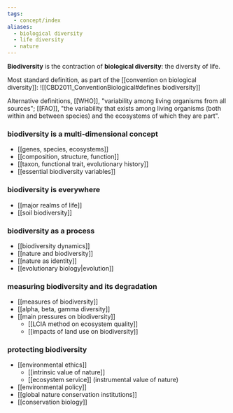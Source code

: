 ```yaml
---
tags:
  - concept/index
aliases:
  - biological diversity
  - life diversity
  - nature
---
```

**Biodiversity** is the contraction of **biological diversity**: the diversity of life.

Most standard definition, as part of the [[convention on biological diversity]]:
![[CBD2011_ConventionBiological#defines biodiversity]]

Alternative definitions, [[WHO]], "variability among living organisms from all sources"; [[FAO]], "the variability that exists among living organisms (both within and between species) and the ecosystems of which they are part".
### biodiversity is a multi-dimensional concept
- [[genes, species, ecosystems]]
- [[composition, structure, function]]
- [[taxon, functional trait, evolutionary history]]
- [[essential biodiversity variables]]
### biodiversity is everywhere
- [[major realms of life]]
- [[soil biodiversity]]
### biodiversity as a process
- [[biodiversity dynamics]]
- [[nature and biodiversity]]
- [[nature as identity]]
- [[evolutionary biology|evolution]]
### measuring biodiversity and its degradation
- [[measures of biodiversity]]
- [[alpha, beta, gamma diversity]]
- [[main pressures on biodiversity]]
	- [[LCIA method on ecosystem quality]]
	- [[impacts of land use on biodiversity]]
### protecting biodiversity
- [[environmental ethics]]
	- [[intrinsic value of nature]]
	- [[ecosystem service]] (instrumental value of nature)
- [[environmental policy]]
- [[global nature conservation institutions]]
- [[conservation biology]]
